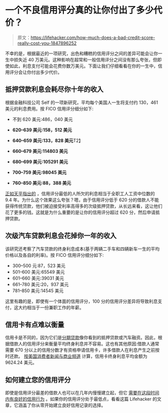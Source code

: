 # 一个不良信用评分真的让你付出了多少代价？

> 原文：<https://lifehacker.com/how-much-does-a-bad-credit-score-really-cost-you-1847896252>

不幸的是，根据最近的一项研究，出色和糟糕的信用评分之间的差异可能会让你一生中损失近 40 万美元。这种影响在超常和一般信用评分之间没有那么夸张，但即使如此，利息支付可能会花费你数万美元。下面让我们仔细看看在你的一生中，信用评分会让你付出多少代价。



## 抵押贷款利息会耗尽你十年的收入

根据金融科技公司 Self 的一项新研究，平均每个美国人一生将支付约 130，461 美元的利息费用。按 FICO 信用评分细分如下:

*   不到 620 美元:486，040 美元
*   **620–639 美元:158，512 美元**

*   **640–659 美元:133，828 美元**T2】
*   **660–679 美元:114803 美元**

*   **680–699 美元:105291 美元**

*   **700–759 美元:98045 美元**

*   **760–850 美元:88，388 美元**

[正如天平指出的](https://www.thebalance.com/bad-credit-could-cost-a-decade-of-work-data-shows-5199072) ，信用评分最低的人所欠的利息相当于全职工人工资中位数的 9.4 年。为什么这个效果这么夸张？嗯，由于信用评分低于 620 分的借款人不能获得传统贷款，他们被迫接受利率高得多的次级抵押贷款，从长远来看，这让他们花了更多的钱。这就是为什么重要的是让你的信用评分超过 620 分，然后申请抵押贷款。

## **次级汽车贷款利息会花掉你一年的收入**

该研究还考察了汽车贷款的终身利息成本(基于两辆二手车和四辆新车一生的平均价格以及各自的利率)。按 FICO 信用评分细分如下:

*   300–500 元:87，523 美元
*   501–600 美元:65549 美元
*   601–660 美元:39031 美元
*   661–780 美元:20，937 美元
*   781–850 美元:14545 美元

这里有趣的是，即使有一个体面的信用评分，100 分的信用评分差异将导致利息支付，这大约相当于一份兼职工作的年薪。

## **信用卡有点难以衡量**

信用卡是不同的，因为它们是[分期贷款](https://www.investopedia.com/articles/personal-finance/072316/how-installment-loans-work.asp)像你看到的抵押贷款或汽车融资。因此，根据借款人的信用评分来衡量平均终身利息并不容易。这也有其他原因:借款人通常需要 670 分以上的信用分数才有资格申请信用卡，许多借款人在利息产生之前按时还款。 [按美国消费者新闻与商业频道](https://www.cnbc.com/select/how-much-americans-pay-in-interest-over-lifetime/) 计算，信用卡终身利息平均金额为 9624.24 美元。

## **如何建立您的信用评分**

即使是信用评分最差的借款人也可以在几年内慢慢建立起，但它 [需要在这段时间内有良好的信用行为](https://www.nerdwallet.com/article/finance/raise-credit-score-fast) 。如果你的信用评分处于最低点，看看这篇 Lifehacker 的文章，它涵盖了你从零开始建立良好信用记录的选择。